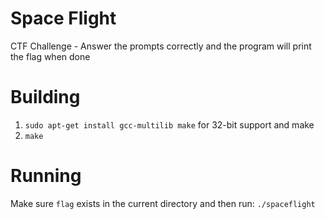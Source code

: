 # Space Flight

CTF Challenge - Answer the prompts correctly and the program will print the flag when done

# Building

1. `sudo apt-get install gcc-multilib make` for 32-bit support and make
1. `make`

# Running

Make sure `flag` exists in the current directory and then run: `./spaceflight`
